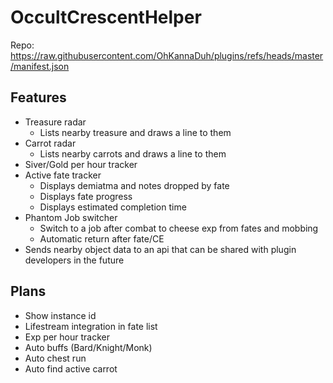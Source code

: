 # OccultCrescentHelper

Repo: https://raw.githubusercontent.com/OhKannaDuh/plugins/refs/heads/master/manifest.json

## Features

-   Treasure radar
    -   Lists nearby treasure and draws a line to them
-   Carrot radar
    -   Lists nearby carrots and draws a line to them
-   Siver/Gold per hour tracker
-   Active fate tracker
    -   Displays demiatma and notes dropped by fate
    -   Displays fate progress
    -   Displays estimated completion time
-   Phantom Job switcher
    -   Switch to a job after combat to cheese exp from fates and mobbing
    -   Automatic return after fate/CE
-   Sends nearby object data to an api that can be shared with plugin developers in the future

## Plans

-   Show instance id
-   Lifestream integration in fate list
-   Exp per hour tracker
-   Auto buffs (Bard/Knight/Monk)
-   Auto chest run
-   Auto find active carrot
